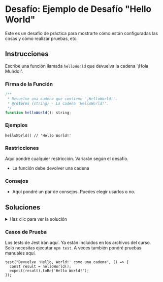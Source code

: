 # Desafío: Ejemplo de Desafío "Hello World"

Este es un desafío de práctica para mostrarte cómo están configuradas las cosas y cómo realizar pruebas, etc.

## Instrucciones
Escribe una función llamada `helloWorld` que devuelva la cadena '¡Hola Mundo!'.

### Firma de la Función

```js
/**
 * Devuelve una cadena que contiene '¡HelloWorld!'.
 * @returns {string} - La cadena 'HelloWorld!'.
 */
function helloWorld(): string;
```

### Ejemplos

```JS
helloWorld() // 'Hello World!'
```

### Restricciones

Aquí pondré cualquier restricción. Variarán según el desafío.

- La función debe devolver una cadena

### Consejos

- Aquí pondré un par de consejos. Puedes elegir usarlos o no.

## Soluciones

<details>
  <summary>Haz clic para ver la solución</summary>

```JS
function printHelloWorld() {
  return 'Hello World!';
}
```

### Explicación

Aquí pondré la explicación de la solución. La longitud y profundidad de la explicación variarán según el desafío.

</details>

### Casos de Prueba

Los tests de Jest irán aquí. Ya están incluidos en los archivos del curso. Solo necesitas ejecutar `npm test`. A veces también pondré pruebas manuales aquí.


```JS
test("Devuelve 'Hello, World!' como una cadena", () => {
  const result = helloWorld();
  expect(result).toBe('Hello World!');
});
```